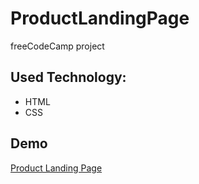 # ProductLandingPage
freeCodeCamp project

## Used Technology:
* HTML
* CSS

## Demo
[Product Landing Page](https://mariodgc.github.io/ProductLandingPage/)
